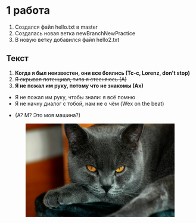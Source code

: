 # 1 работа

1. Создался файл hello.txt в master	
2. Создалась новая ветка newBranchNewPractice
3. В новую ветку добавился файл hello2.txt	

## Текст  
1. **Когда я был неизвестен, они все боялись (Тс-с, Lorenz, don't stop)**
2. ~~Я скрывал потенциал, типа я стесняюсь (А)~~
3. __Я не пожал им руку, потому что не знакомы (Ах)__
- Я не пожал им руку, чтобы знали: я всё помню
- Я не начну диалог с тобой, нам не о чём (Wex on the beat)
* (А? М? Это моя машина?)

<p align="center">
  <img width="400" height="250" src="https://github.com/SMAV12221/deleteThis/blob/master/cat.png">
</p>
